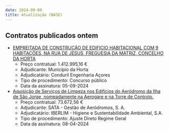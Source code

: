 ```yaml
---
date: 2024-09-09
title: Atualização (BASE)
---
```

## Contratos publicados ontem

* [EMPREITADA DE CONSTRUÇÃO DE EDIFICIO HABITACIONAL COM 9 HABITAÇÕES, NA RUA DE JESUS, FREGUESIA DA MATRIZ, CONCELHO DA HORTA](https://www.base.gov.pt/Base4/pt/detalhe/?type=contratos&id=10910170)
  * Preço contratual: 1.412.995,16 €
  * Adjudicante: Município da Horta
  * Adjudicatário: Conduril Engenharia Açores
  * Tipo de procedimento: Concurso público
  * Data da assinatura: 05-09-2024
* [Aquisição de Serviços de Limpeza nos Edifícios do Aeródromo da Ilha de São Jorge, nomeadamente na Aerogare e na Torre de Controlo.](https://www.base.gov.pt/Base4/pt/detalhe/?type=contratos&id=10907972)
  * Preço contratual: 73.672,56 €
  * Adjudicante: SATA - Gestão de Aeródromos, S. A.
  * Adjudicatário: IBERLIM - Higiene e Sustentabilidade Ambiental, S.A.
  * Tipo de procedimento: Ajuste Direto Regime Geral
  * Data da assinatura: 08-04-2024

